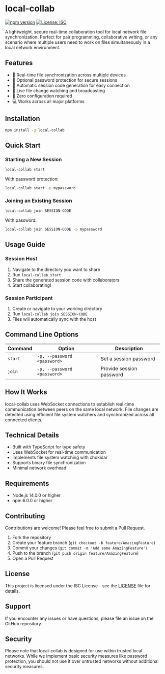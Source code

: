 # local-collab

[![npm version](https://img.shields.io/npm/v/local-collab.svg)](https://www.npmjs.com/package/local-collab)
[![License: ISC](https://img.shields.io/badge/License-ISC-blue.svg)](https://opensource.org/licenses/ISC)

A lightweight, secure real-time collaboration tool for local network file synchronization. Perfect for pair programming, collaborative writing, or any scenario where multiple users need to work on files simultaneously in a local network environment.

## Features

- 🔄 Real-time file synchronization across multiple devices
- 🔐 Optional password protection for secure sessions
- 🎯 Automatic session code generation for easy connection
- 👀 Live file change watching and broadcasting
- 🚀 Zero configuration required
- 💻 Works across all major platforms

## Installation

```bash
npm install -g local-collab
```

## Quick Start

### Starting a New Session

```bash
local-collab start
```

With password protection:
```bash
local-collab start -p mypassword
```

### Joining an Existing Session

```bash
local-collab join SESSION-CODE
```

With password:
```bash
local-collab join SESSION-CODE -p mypassword
```

## Usage Guide

### Session Host

1. Navigate to the directory you want to share
2. Run `local-collab start`
3. Share the generated session code with collaborators
4. Start collaborating!

### Session Participant

1. Create or navigate to your working directory
2. Run `local-collab join SESSION-CODE`
3. Files will automatically sync with the host

## Command Line Options

| Command | Option | Description |
|---------|--------|-------------|
| `start` | `-p, --password <password>` | Set a session password |
| `join`  | `-p, --password <password>` | Provide session password |

## How It Works

local-collab uses WebSocket connections to establish real-time communication between peers on the same local network. File changes are detected using efficient file system watchers and synchronized across all connected clients.

## Technical Details

- Built with TypeScript for type safety
- Uses WebSocket for real-time communication
- Implements file system watching with chokidar
- Supports binary file synchronization
- Minimal network overhead

## Requirements

- Node.js 14.0.0 or higher
- npm 6.0.0 or higher

## Contributing

Contributions are welcome! Please feel free to submit a Pull Request.

1. Fork the repository
2. Create your feature branch (`git checkout -b feature/AmazingFeature`)
3. Commit your changes (`git commit -m 'Add some AmazingFeature'`)
4. Push to the branch (`git push origin feature/AmazingFeature`)
5. Open a Pull Request

## License

This project is licensed under the ISC License - see the [LICENSE](LICENSE) file for details.

## Support

If you encounter any issues or have questions, please file an issue on the GitHub repository.

## Security

Please note that local-collab is designed for use within trusted local networks. While we implement basic security measures like password protection, you should not use it over untrusted networks without additional security measures.